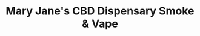---
title: "Mary Jane's CBD Dispensary Smoke & Vape"
url: /san-antonio/mary-janes-cbd-dispensary-smoke-and-vape/
shop: tobacco
---